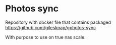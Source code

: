 # Photos sync

Repository with docker file that contains packaged https://github.com/gilesknap/gphotos-sync

With purpose to use on true nas scale.
